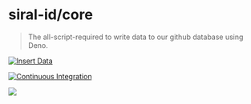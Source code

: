# siral-id/core

> The all-script-required to write data to our github database using Deno.

<!-- GitHub Actions -->
[![Insert Data](https://github.com/siral-id/core/actions/workflows/issue.yml/badge.svg)](https://github.com/siral-id/core/actions/workflows/issue.yml)

[![Continuous Integration](https://github.com/siral-id/core/actions/workflows/ci.yml/badge.svg)](https://github.com/siral-id/core/actions/workflows/ci.yml)

<!-- Codecov -->

[![](https://img.shields.io/codecov/c/gh/siral-id/core?style=flat-square)](https://codecov.io/gh/siral-id/core)
